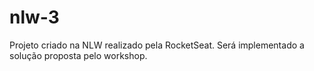 # nlw-3
Projeto criado na NLW realizado pela RocketSeat.
Será implementado a solução proposta pelo workshop.
